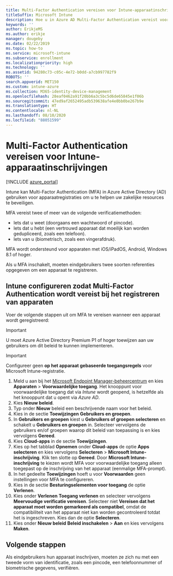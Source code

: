 ```yaml
---
title: Multi-Factor Authentication vereisen voor Intune-apparaatinschrijving
titleSuffix: Microsoft Intune
description: Hoe u in Azure AD Multi-Factor Authentication vereist voor Intune-apparaatinschrijving.
keywords: ''
author: ErikjeMS
ms.author: erikje
manager: dougeby
ms.date: 02/22/2019
ms.topic: how-to
ms.service: microsoft-intune
ms.subservice: enrollment
ms.localizationpriority: high
ms.technology: ''
ms.assetid: 94280c73-c05c-4e72-b0dd-a7cb997782f9
ROBOTS: ''
search.appverid: MET150
ms.custom: intune-azure
ms.collection: M365-identity-device-management
ms.openlocfilehash: 28eaf0462a91f20bb6a3c5bc5d6de65845e1f06b
ms.sourcegitcommit: 47ed9af2652495adb539638afe4e0bb0be267b9e
ms.translationtype: HT
ms.contentlocale: nl-NL
ms.lasthandoff: 08/10/2020
ms.locfileid: "88051599"
---
```

# <a name="require-multi-factor-authentication-for-intune-device-enrollments"></a>Multi-Factor Authentication vereisen voor Intune-apparaatinschrijvingen

[!INCLUDE [azure_portal](../includes/azure_portal.md)]

Intune kan Multi-Factor Authentication (MFA) in Azure Active Directory (AD) gebruiken voor apparaatregistraties om u te helpen uw zakelijke resources te beveiligen.

MFA vereist twee of meer van de volgende verificatiemethoden:

- Iets dat u weet (doorgaans een wachtwoord of pincode).
- Iets dat u hebt (een vertrouwd apparaat dat moeilijk kan worden gedupliceerd, zoals een telefoon).
- Iets van u (biometrisch, zoals een vingerafdruk).

MFA wordt ondersteund voor apparaten met iOS/iPadOS, Android, Windows 8.1 of hoger.

Als u MFA inschakelt, moeten eindgebruikers twee soorten referenties opgegeven om een apparaat te registreren.

## <a name="configure-intune-to-require-multi-factor-authentication-at-device-enrollment"></a>Intune configureren zodat Multi-Factor Authentication wordt vereist bij het registreren van apparaten

Voer de volgende stappen uit om MFA te vereisen wanneer een apparaat wordt geregistreerd:

>[!Important]
>U moet Azure Active Directory Premium P1 of hoger toewijzen aan uw gebruikers om dit beleid te kunnen implementeren.

>[!Important]
>Configureer geen **op het apparaat gebaseerde toegangsregels** voor Microsoft Intune-registratie.

1. Meld u aan bij het [Microsoft Endpoint Manager-beheercentrum](https://go.microsoft.com/fwlink/?linkid=2109431) en kies **Apparaten** > **Voorwaardelijke toegang**. Het knooppunt voor voorwaardelijke toegang dat via *Intune* wordt geopend, is hetzelfde als het knooppunt dat u opent via *Azure AD*.
2. Kies **Nieuw beleid**.
3. Typ onder **Nieuw** beleid een beschrijvende naam voor het beleid.
4. Kies in de sectie **Toewijzingen** **Gebruikers en groepen**. 
5. In **Gebruikers en groepen** kiest u **Gebruikers of groepen selecteren**  en schakelt u **Gebruikers en groepen** in. Selecteer vervolgens de gebruikers en/of groepen waarop dit beleid van toepassing is en kies vervolgens **Gereed**.
6. Kies **Cloud-apps** in de sectie **Toewijzingen**.
7. Kies op het tabblad **Opnemen** onder **Cloud-apps** de optie **Apps selecteren** en kies vervolgens **Selecteren** > **Microsoft Intune-inschrijving**. Klik ten slotte op **Gereed**. Door **Microsoft Intune-inschrijving** te kiezen wordt MFA voor voorwaardelijke toegang alleen toegepast op de inschrijving van het apparaat (eenmalige MFA-prompt).
8. In het gedeelte **Toewijzingen** hoeft u voor **Voorwaarden** geen instellingen voor MFA te configureren.
9. Kies in de sectie **Besturingselementen voor toegang** de optie **Verlenen**.
10. Kies onder **Verlenen** **Toegang verlenen** en selecteer vervolgens **Meervoudige verificatie vereisen**. Selecteer niet **Vereisen dat het apparaat moet worden gemarkeerd als compatibel**, omdat de compatibiliteit van het apparaat niet kan worden gecontroleerd totdat het is ingeschreven. Kies dan de optie **Selecteren**.
11. Kies onder **Nieuw beleid** **Beleid inschakelen** > **Aan** en kies vervolgens **Maken**.



## <a name="next-steps"></a>Volgende stappen

Als eindgebruikers hun apparaat inschrijven, moeten ze zich nu met een tweede vorm van identificatie, zoals een pincode, een telefoonnummer of biometrische gegevens, verifiëren.
